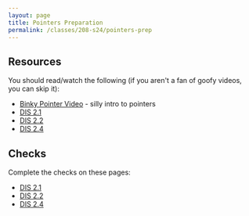 ```yaml
---
layout: page
title: Pointers Preparation
permalink: /classes/208-s24/pointers-prep
---
```


<!--

## Overview

## Basic Learning Objectives

## Advanced Learning Objectives
-->

## Resources
You should read/watch the following (if you aren't a fan of goofy videos, you can skip it):
* [Binky Pointer Video](https://www.youtube.com/watch?v=5VnDaHBi8dM) - silly intro to pointers
* [DIS 2.1](https://diveintosystems.org/book/C2-C_depth/scope_memory.html)
* [DIS 2.2](https://diveintosystems.org/book/C2-C_depth/pointers.html)
* [DIS 2.4](https://diveintosystems.org/book/C2-C_depth/dynamic_memory.html)


## Checks
Complete the checks on these pages:
* [DIS 2.1](http://runestone.cs.swarthmore.edu/DIS_Exercises/section-2_1.html)
* [DIS 2.2](http://runestone.cs.swarthmore.edu/DIS_Exercises/section-2_2.html)
* [DIS 2.4](http://runestone.cs.swarthmore.edu/DIS_Exercises/section-2_4.html)
